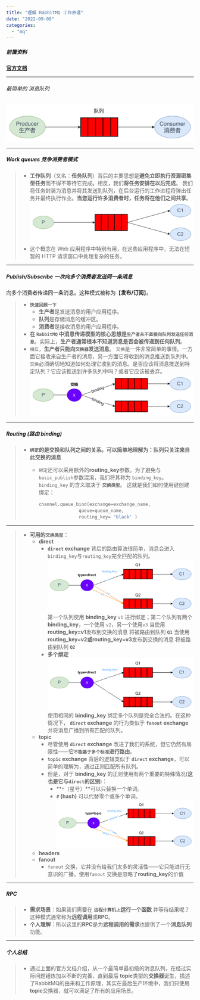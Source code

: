 ```yaml
---
title: "理解 RabbitMQ 工作原理"
date: "2022-09-09"
categories: 
  - "mq"
---
```


##### 前置资料

**[官方文档](https://www.rabbitmq.com/getstarted.html "官方文档")**

* * *

###### 最简单的 消息队列

![](images/rabbitmq-simple.png)

* * *

##### **Work queues 竞争消费者模式**

> - **工作队列**（又名：**任务队列**）背后的主要思想是**避免立即执行资源密集型任务**而不得不等待它完成。相反，我们**将任务安排在以后完成**。 我们将任务封装为消息并将其发送到队列，在后台运行的工作进程将弹出任务并最终执行作业。**当您运行许多消费者时，任务将在他们之间共享**。 ![](images/rabbitmq-workqueues.png)
> - 这个概念在 Web 应用程序中特别有用，在这些应用程序中，无法在短暂的 HTTP 请求窗口中处理复杂的任务。

* * *

##### **Publish/Subscribe 一次向多个消费者发送同一条消息**

向多个消费者传递同一条消息。这种模式被称为【**发布/订阅**】。

> - **`快速回顾一下`**
>     - **生产者**是发送消息的用户应用程序。
>     - **队列**是存储消息的缓冲区。
>     - **消费者**是接收消息的用户应用程序。
> - **在 `RabbitMQ` 中消息传递模型的核心思想是`生产者从不直接向队列发送任何消息`**。实际上，**生产者通常根本不知道消息是否会被传递到任何队列**。
> - `相反`，**生产者只能向`交换器`发送消息**。 `交换`是一件非常简单的事情。一方面它接收来自生产者的消息，另一方面它将收到的消息推送到队列中。 `交换`必须确切地知道如何处理它收到的消息。是否应该将消息推送到特定队列？它应该推送到许多队列中吗？或者它应该被丢弃。 ![](images/rabbitmq-publish-subscribe.png)

* * *

##### **Routing (路由 binding)**

> - **`绑定`的是交换和队列之间的关系。可以简单地理解为：队列只关注来自此交换的消息**
>     - `绑定`还可以采用额外的**routing\_key**参数。为了避免与`basic_publish`参数混淆，我们将其称为 `binding_key`。 `binding_key` 的含义取决于 **`交换类型`**。 这就是我们如何使用键创建绑定：
>         
>         ```python
>         channel.queue_bind(exchange=exchange_name,
>                        queue=queue_name,
>                        routing_key= 'black' )
>         ```
>         

* * *

> - **可用的`交换类型`：**
>     - **direct**
>         - **`direct` exchange** 背后的路由算法很简单，消息会进入`binding_key`与`routing_key`完全匹配的队列。 ![](images/rabbitmq-direct-1.png)第一个队列使用 **binding\_key** `v1` 进行绑定；第二个队列有两个 **binding\_key**，一个使用 `v2`，另一个使用`v3` 当使用**routing\_key=v1**发布到交换的消息 将被路由到队列 **`Q1`** 当使用**routing\_key=v2或routing\_key=v3**发布到交换的消息 将被路由到队列 **`Q2`**
>         - **多个绑定** ![](images/rabbitmq-direct-2.png)使用相同的 **binding\_key** 绑定多个队列是完全合法的。在这种情况下， **`direct` exchange** 的行为类似于 **`fanout` exchange** 并将消息广播到所有匹配的队列。
>     - **topic**
>         - 尽管使用 **`direct` exchange** 改进了我们的系统，但它仍然有局限性——**它`不能基于多个标准`进行路由**。
>         - **`topic` exchange** 背后的逻辑类似于 **`direct` exchange**，可以简单的理解为，通过正则匹配所有队列。
>         - 但是，对于 **binding\_key** 的正则使用有两个重要的特殊情况(**这也是它与`direct`的区别**)：
>             - **`*`（星号）**可以只替换一个单词。
>             - **`#` (hash)** 可以代替零个或多个单词。 ![](images/rabbitmq-topic-0.png)
>     - **headers**
>     - **fanout**
>         - `fanout` 交换，它并没有给我们太多的灵活性——它只能进行无意识的广播。使用`fanout` 交换是忽略了**routing\_key**的价值

* * *

##### **RPC**

> - **需求场景**：如果我们需要在 **`远程计算机上`运行一个函数** 并等待结果呢？ 这种模式通常称为**远程调用**或**RPC**。
> - **个人理解**：所以这里的**RPC**是为**远程调用的需求**也提供了一个**消息队列**功能。

* * *

##### 个人总结

> - 通过上面的官方文档介绍，从一个最简单最初级的消息队列，在经过实际问题锤炼加以不断的完善，直到最后 **topic**类型的**交换器**诞生，描述了RabbitMQ的由来和工作原理，其实在最后生产环境中，我们只使用**topic**交换器，就可以满足了所有的应用场景。

